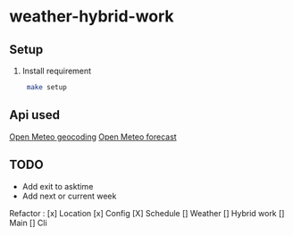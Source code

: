 # weather-hybrid-work
 
**Setup**
---

1. Install requirement 
   ```sh
    make setup
   ```

**Api used**
---
[Open Meteo geocoding](https://open-meteo.com/en/docs/geocoding-api)
[Open Meteo forecast](https://open-meteo.com/)

**TODO**
---
* Add exit to asktime
* Add next or current week


Refactor :
[x] Location
[x] Config
[X] Schedule
[] Weather
[] Hybrid work
[] Main
[] Cli